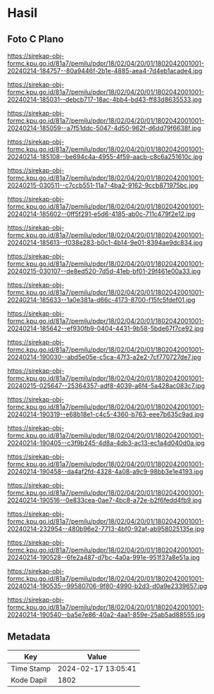 # Hasil

## Foto C Plano

https://sirekap-obj-formc.kpu.go.id/81a7/pemilu/pdpr/18/02/04/20/01/1802042001001-20240214-184757--80a9446f-2b1e-4885-aea4-7d4eb1acade4.jpg

https://sirekap-obj-formc.kpu.go.id/81a7/pemilu/pdpr/18/02/04/20/01/1802042001001-20240214-185031--debcb717-18ac-4bb4-bd43-ff83d8635533.jpg

https://sirekap-obj-formc.kpu.go.id/81a7/pemilu/pdpr/18/02/04/20/01/1802042001001-20240214-185059--a7f51ddc-5047-4d50-962f-d6dd79f6638f.jpg

https://sirekap-obj-formc.kpu.go.id/81a7/pemilu/pdpr/18/02/04/20/01/1802042001001-20240214-185108--be694c4a-4955-4f59-aacb-c8c6a251610c.jpg

https://sirekap-obj-formc.kpu.go.id/81a7/pemilu/pdpr/18/02/04/20/01/1802042001001-20240215-030511--c7ccb551-11a7-4ba2-9162-9ccb871975bc.jpg

https://sirekap-obj-formc.kpu.go.id/81a7/pemilu/pdpr/18/02/04/20/01/1802042001001-20240214-185602--0ff5f291-e5d6-4185-ab0c-711c479f2e12.jpg

https://sirekap-obj-formc.kpu.go.id/81a7/pemilu/pdpr/18/02/04/20/01/1802042001001-20240214-185613--f038e283-b0c1-4b14-9e01-8394ae9dc834.jpg

https://sirekap-obj-formc.kpu.go.id/81a7/pemilu/pdpr/18/02/04/20/01/1802042001001-20240215-030107--de8ed520-7d5d-41eb-bf01-29f461e00a33.jpg

https://sirekap-obj-formc.kpu.go.id/81a7/pemilu/pdpr/18/02/04/20/01/1802042001001-20240214-185633--1a0e381a-d66c-4173-8700-f15fc5fdef01.jpg

https://sirekap-obj-formc.kpu.go.id/81a7/pemilu/pdpr/18/02/04/20/01/1802042001001-20240214-185642--ef930fb9-0404-4431-9b58-5bde67f7ce92.jpg

https://sirekap-obj-formc.kpu.go.id/81a7/pemilu/pdpr/18/02/04/20/01/1802042001001-20240214-190030--abd5e05e-c5ca-47f3-a2e2-7cf770727de7.jpg

https://sirekap-obj-formc.kpu.go.id/81a7/pemilu/pdpr/18/02/04/20/01/1802042001001-20240215-025647--25364357-adf8-4039-a6f4-5a428ac083c7.jpg

https://sirekap-obj-formc.kpu.go.id/81a7/pemilu/pdpr/18/02/04/20/01/1802042001001-20240214-190319--e68b18e1-c4c5-4360-b763-eee7b635c9ad.jpg

https://sirekap-obj-formc.kpu.go.id/81a7/pemilu/pdpr/18/02/04/20/01/1802042001001-20240214-190405--c3f9b245-4d8a-4db3-ac13-ec1a4d040d0a.jpg

https://sirekap-obj-formc.kpu.go.id/81a7/pemilu/pdpr/18/02/04/20/01/1802042001001-20240214-190458--da4af2fd-4328-4a08-a9c9-98bb3e1e4193.jpg

https://sirekap-obj-formc.kpu.go.id/81a7/pemilu/pdpr/18/02/04/20/01/1802042001001-20240214-190516--0e833cea-0ae7-4bc8-a72e-b2f6fedd4fb9.jpg

https://sirekap-obj-formc.kpu.go.id/81a7/pemilu/pdpr/18/02/04/20/01/1802042001001-20240214-232954--480b96e2-7713-4bf0-92af-ab958025135e.jpg

https://sirekap-obj-formc.kpu.go.id/81a7/pemilu/pdpr/18/02/04/20/01/1802042001001-20240214-190528--6fe2a487-d7bc-4a0a-991e-951f37a8e51a.jpg

https://sirekap-obj-formc.kpu.go.id/81a7/pemilu/pdpr/18/02/04/20/01/1802042001001-20240214-190535--99580706-9f80-4990-b2d3-d0a9e2339657.jpg

https://sirekap-obj-formc.kpu.go.id/81a7/pemilu/pdpr/18/02/04/20/01/1802042001001-20240214-190540--ba5e7e86-40a2-4aa1-859e-25ab5ad88555.jpg


## Metadata

| Key        | Value               |
| ---------- | ------------------- |
| Time Stamp | 2024-02-17 13:05:41 |
| Kode Dapil | 1802                |



